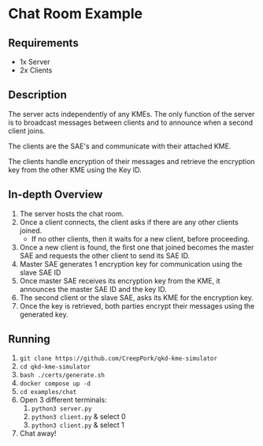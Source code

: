 # Chat Room Example

## Requirements

- 1x Server
- 2x Clients

## Description

The server acts independently of any KMEs.
The only function of the server is to broadcast messages between clients and to announce when a second client joins.

The clients are the SAE's and communicate with their attached KME.

The clients handle encryption of their messages and retrieve the encryption key from the other KME using the Key ID.

## In-depth Overview

1. The server hosts the chat room.
2. Once a client connects, the client asks if there are any other clients joined.
    - If no other clients, then it waits for a new client, before proceeding.
3. Once a new client is found, the first one that joined becomes the master SAE and requests the other client to send
   its SAE ID.
4. Master SAE generates 1 encryption key for communication using the slave SAE ID
5. Once master SAE receives its encryption key from the KME, it announces the master SAE ID and the key ID.
6. The second client or the slave SAE, asks its KME for the encryption key.
7. Once the key is retrieved, both parties encrypt their messages using the generated key.

## Running

1. `git clone https://github.com/CreepPork/qkd-kme-simulator`
2. `cd qkd-kme-simulator`
3. `bash ./certs/generate.sh`
4. `docker compose up -d`
5. `cd examples/chat`
6. Open 3 different terminals:
    1. `python3 server.py`
    2. `python3 client.py` & select 0
    3. `python3 client.py` & select 1
7. Chat away!